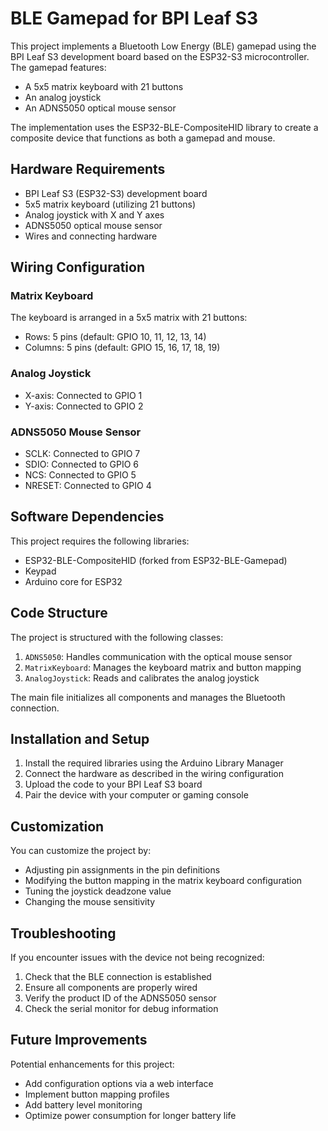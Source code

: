 # BLE Gamepad for BPI Leaf S3

This project implements a Bluetooth Low Energy (BLE) gamepad using the BPI Leaf S3 development board based on the ESP32-S3 microcontroller. The gamepad features:

- A 5x5 matrix keyboard with 21 buttons
- An analog joystick
- An ADNS5050 optical mouse sensor

The implementation uses the ESP32-BLE-CompositeHID library to create a composite device that functions as both a gamepad and mouse.

## Hardware Requirements

- BPI Leaf S3 (ESP32-S3) development board
- 5x5 matrix keyboard (utilizing 21 buttons)
- Analog joystick with X and Y axes
- ADNS5050 optical mouse sensor
- Wires and connecting hardware

## Wiring Configuration

### Matrix Keyboard
The keyboard is arranged in a 5x5 matrix with 21 buttons:
- Rows: 5 pins (default: GPIO 10, 11, 12, 13, 14)
- Columns: 5 pins (default: GPIO 15, 16, 17, 18, 19)

### Analog Joystick
- X-axis: Connected to GPIO 1
- Y-axis: Connected to GPIO 2

### ADNS5050 Mouse Sensor
- SCLK: Connected to GPIO 7
- SDIO: Connected to GPIO 6
- NCS: Connected to GPIO 5
- NRESET: Connected to GPIO 4

## Software Dependencies

This project requires the following libraries:
- ESP32-BLE-CompositeHID (forked from ESP32-BLE-Gamepad)
- Keypad
- Arduino core for ESP32

## Code Structure

The project is structured with the following classes:

1. `ADNS5050`: Handles communication with the optical mouse sensor
2. `MatrixKeyboard`: Manages the keyboard matrix and button mapping
3. `AnalogJoystick`: Reads and calibrates the analog joystick

The main file initializes all components and manages the Bluetooth connection.

## Installation and Setup

1. Install the required libraries using the Arduino Library Manager
2. Connect the hardware as described in the wiring configuration
3. Upload the code to your BPI Leaf S3 board
4. Pair the device with your computer or gaming console

## Customization

You can customize the project by:
- Adjusting pin assignments in the pin definitions
- Modifying the button mapping in the matrix keyboard configuration
- Tuning the joystick deadzone value
- Changing the mouse sensitivity

## Troubleshooting

If you encounter issues with the device not being recognized:
1. Check that the BLE connection is established
2. Ensure all components are properly wired
3. Verify the product ID of the ADNS5050 sensor
4. Check the serial monitor for debug information

## Future Improvements

Potential enhancements for this project:
- Add configuration options via a web interface
- Implement button mapping profiles
- Add battery level monitoring
- Optimize power consumption for longer battery life
